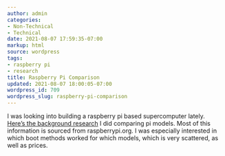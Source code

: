 ```yaml
---
author: admin
categories:
- Non-Technical
- Technical
date: 2021-08-07 17:59:35-07:00
markup: html
source: wordpress
tags:
- raspberry pi
- research
title: Raspberry Pi Comparison
updated: 2021-08-07 18:00:05-07:00
wordpress_id: 709
wordpress_slug: raspberry-pi-comparison
---
```

I was looking into building a raspberry pi based supercomputer lately. [Here’s the background research](https://za3k.com/archive/pi) I did comparing pi models. Most of this information is sourced from raspberrypi.org. I was especially interested in which boot methods worked for which models, which is very scattered, as well as prices.
